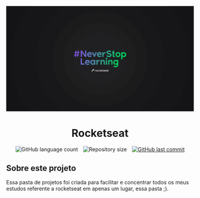 <div align="center">
  <img alt="Uma imagem onde seu fundo parece ser o espaco. Logo ao centro uma frase que diz: '#NeverStopLearning' em uma transição de cores, partindo da esquerda para a direita, roxo escuro e verde claro. Abaixo da frase em uma mesma linha existe a imagem de um tipo de cadeira foguete e logo na frente dela a palavra rocketseat escrito em branco." title="Rocketseat Never Stop Learning" src="./assets/rocketseat.png" />
</div>

<h1 align="center">Rocketseat</h1>

<div align="center">
  <img alt="GitHub language count" src="https://img.shields.io/github/languages/count/vspirandeli/rocketseat?color=%2304D361" style="margin-right: 10px">

  <img alt="Repository size" src="https://img.shields.io/github/repo-size/vspirandeli/rocketseat" style="margin-right: 10px">
  	
  <a href="https://github.com/vspirandeli/rocketseat/commits/master">
    <img alt="GitHub last commit" src="https://img.shields.io/github/last-commit/vspirandeli/rocketseat">
  </a>
</div>

<h2>Sobre este projeto</h2>

Essa pasta de projetos foi criada para facilitar e concentrar todos os meus estudos referente a rocketseat em apenas um lugar, essa pasta ;).